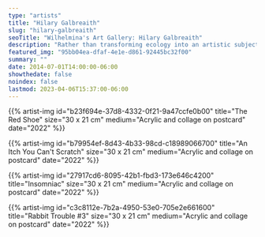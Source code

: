 ```yaml
---
type: "artists"
title: "Hilary Galbreaith"
slug: "hilary-galbreaith"
seoTitle: "Wilhelmina's Art Gallery: Hilary Galbreaith"
description: "Rather than transforming ecology into an artistic subject, we should start by applying it to the scale of production, transportation and storage of works. This economy of means establishes the do-it-yourself condition of Hilary Galbreaith’s work, close to primitive cinema and zines. Born into a Californian military family with a passion for science and technology, they are interested in the capacity of science fiction to construct hypotheses that transform our relationship to species, to non-human beings, to the body and to language. In the video «The Garden», they stage a reality TV contest with humans transformed into insects. Their desire to form anarchist communities in a «return to nature» is ultimately controlled by middle-class values. However, if for the artist the «garden» symbolizes the culture of fake, it also allows them to go beyond the nature/culture opposition and identify a real need for a post-capitalist and diminishing way of life. Rather than cynicism, the artist places disorder and the carnivalesque-grosteque within the contradictions of a techno-bureaucratic world. From nasal prostheses that control odors, a virtual reality sex game turned sadistic, or companies that act as conceptual works (<q>Golden Hole</q>), to two witches plunged into a mutant universe where Scandinavian design becomes the aesthetic of horror («LifeHack») to a web-series published by the artist on Instagram inspired by an underground feminist film that challenges the phallocentrism of human sausages (<q>Sausageland</q>), Galbreaith’s work is an autopsy of biopolitical power systems."
featured_img: "95bb04ea-dfaf-4e1e-d861-92445bc32f00"
summary: ""
date: 2014-07-01T14:00:00-06:00
showthedate: false
noindex: false
lastmod: 2023-04-06T15:37:00-06:00
---
```

{{% artist-img id="b23f694e-37d8-4332-0f21-9a47ccfe0b00" title="The Red Shoe" size="30 x 21 cm" medium="Acrylic and collage on postcard" date="2022" %}}

{{% artist-img id="b79954ef-8d43-4b33-98cd-c18989066700" title="An Itch You Can't Scratch" size="30 x 21 cm" medium="Acrylic and collage on postcard" date="2022" %}}

{{% artist-img id="27917cd6-8095-42b1-fbd3-173e646c4200" title="Insomniac" size="30 x 21 cm" medium="Acrylic and collage on postcard" date="2022" %}}

{{% artist-img id="c3c8112e-7b2a-4950-53e0-705e2e661600" title="Rabbit Trouble #3" size="30 x 21 cm" medium="Acrylic and collage on postcard" date="2022" %}}
